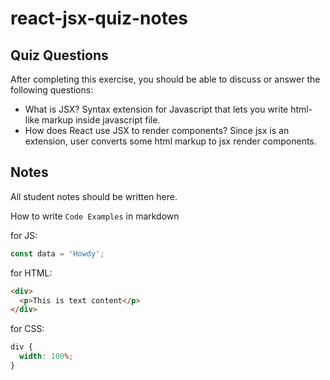 # react-jsx-quiz-notes

## Quiz Questions

After completing this exercise, you should be able to discuss or answer the following questions:

- What is JSX?
  Syntax extension for Javascript that lets you write html-like markup inside javascript file.
- How does React use JSX to render components?
  Since jsx is an extension, user converts some html markup to jsx render components.

## Notes

All student notes should be written here.

How to write `Code Examples` in markdown

for JS:

```javascript
const data = 'Howdy';
```

for HTML:

```html
<div>
  <p>This is text content</p>
</div>
```

for CSS:

```css
div {
  width: 100%;
}
```
